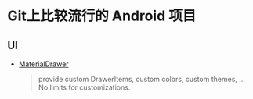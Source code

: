 # Git上比较流行的 Android 项目

## UI

* [MaterialDrawer](https://github.com/mikepenz/MaterialDrawer)
  > provide custom DrawerItems, custom colors, custom themes, ... No limits for customizations.